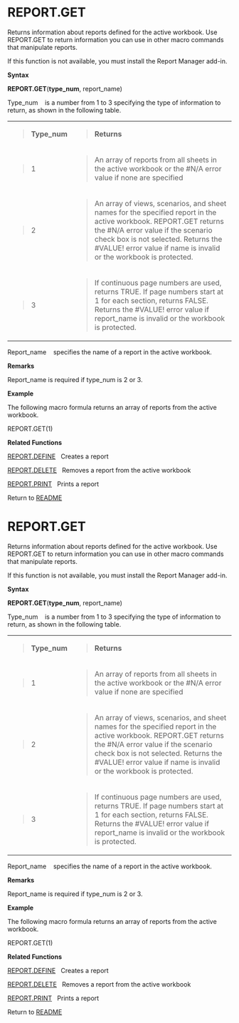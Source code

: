 # REPORT.GET

Returns information about reports defined for the active workbook. Use
REPORT.GET to return information you can use in other macro commands
that manipulate reports.

If this function is not available, you must install the Report Manager
add-in.

**Syntax**

**REPORT.GET**(**type\_num**, report\_name)

Type\_num&nbsp;&nbsp;&nbsp;&nbsp;is a number from 1 to 3 specifying the
type of information to return, as shown in the following table.

<table>
<tbody>
<tr class="odd">
<td><blockquote>
<p><strong>Type_num</strong></p>
</blockquote></td>
<td><blockquote>
<p><strong>Returns</strong></p>
</blockquote></td>
</tr>
<tr class="even">
<td><blockquote>
<p>1</p>
</blockquote></td>
<td><blockquote>
<p>An array of reports from all sheets in the active workbook or the #N/A error value if none are specified</p>
</blockquote></td>
</tr>
<tr class="odd">
<td><blockquote>
<p>2</p>
</blockquote></td>
<td><blockquote>
<p>An array of views, scenarios, and sheet names for the specified report in the active workbook. REPORT.GET returns the #N/A error value if the scenario check box is not selected. Returns the #VALUE! error value if name is invalid or the workbook is protected.</p>
</blockquote></td>
</tr>
<tr class="even">
<td><blockquote>
<p>3</p>
</blockquote></td>
<td><blockquote>
<p>If continuous page numbers are used, returns TRUE. If page numbers start at 1 for each section, returns FALSE. Returns the #VALUE! error value if report_name is invalid or the workbook is protected.</p>
</blockquote></td>
</tr>
</tbody>
</table>

Report\_name&nbsp;&nbsp;&nbsp;&nbsp;specifies the name of a report in
the active workbook.

**Remarks**

Report\_name is required if type\_num is 2 or 3.

**Example**

The following macro formula returns an array of reports from the active
workbook.

REPORT.GET(1)

**Related Functions**

[REPORT.DEFINE](REPORT.DEFINE.md)&nbsp;&nbsp;&nbsp;Creates a report

[REPORT.DELETE](REPORT.DELETE.md)&nbsp;&nbsp;&nbsp;Removes a report from the active workbook

[REPORT.PRINT](REPORT.PRINT.md)&nbsp;&nbsp;&nbsp;Prints a report



Return to [README](README.md#R)

# REPORT.GET

Returns information about reports defined for the active workbook. Use
REPORT.GET to return information you can use in other macro commands
that manipulate reports.

If this function is not available, you must install the Report Manager
add-in.

**Syntax**

**REPORT.GET**(**type\_num**, report\_name)

Type\_num&nbsp;&nbsp;&nbsp;&nbsp;is a number from 1 to 3 specifying the
type of information to return, as shown in the following table.

<table>
<tbody>
<tr class="odd">
<td><blockquote>
<p><strong>Type_num</strong></p>
</blockquote></td>
<td><blockquote>
<p><strong>Returns</strong></p>
</blockquote></td>
</tr>
<tr class="even">
<td><blockquote>
<p>1</p>
</blockquote></td>
<td><blockquote>
<p>An array of reports from all sheets in the active workbook or the #N/A error value if none are specified</p>
</blockquote></td>
</tr>
<tr class="odd">
<td><blockquote>
<p>2</p>
</blockquote></td>
<td><blockquote>
<p>An array of views, scenarios, and sheet names for the specified report in the active workbook. REPORT.GET returns the #N/A error value if the scenario check box is not selected. Returns the #VALUE! error value if name is invalid or the workbook is protected.</p>
</blockquote></td>
</tr>
<tr class="even">
<td><blockquote>
<p>3</p>
</blockquote></td>
<td><blockquote>
<p>If continuous page numbers are used, returns TRUE. If page numbers start at 1 for each section, returns FALSE. Returns the #VALUE! error value if report_name is invalid or the workbook is protected.</p>
</blockquote></td>
</tr>
</tbody>
</table>

Report\_name&nbsp;&nbsp;&nbsp;&nbsp;specifies the name of a report in
the active workbook.

**Remarks**

Report\_name is required if type\_num is 2 or 3.

**Example**

The following macro formula returns an array of reports from the active
workbook.

REPORT.GET(1)

**Related Functions**

[REPORT.DEFINE](REPORT.DEFINE.md)&nbsp;&nbsp;&nbsp;Creates a report

[REPORT.DELETE](REPORT.DELETE.md)&nbsp;&nbsp;&nbsp;Removes a report from the active workbook

[REPORT.PRINT](REPORT.PRINT.md)&nbsp;&nbsp;&nbsp;Prints a report



Return to [README](README.md#R)

